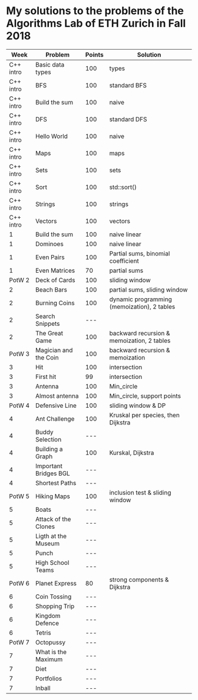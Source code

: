 # My solutions to the problems of the Algorithms Lab of ETH Zurich in Fall 2018

| Week      | Problem                          | Points | Solution                                     |
|-----------|----------------------------------|--------|----------------------------------------------|
| C++ intro | Basic data types                 | 100    | types                                        |
| C++ intro | BFS                              | 100    | standard BFS                                 |
| C++ intro | Build the sum                    | 100    | naive                                        |
| C++ intro | DFS                              | 100    | standard DFS                                 |
| C++ intro | Hello World                      | 100    | naive                                        |
| C++ intro | Maps                             | 100    | maps                                         |
| C++ intro | Sets                             | 100    | sets                                         |
| C++ intro | Sort                             | 100    | std::sort()                                  |
| C++ intro | Strings                          | 100    | strings                                      |
| C++ intro | Vectors                          | 100    | vectors                                      |
| 1         | Build the sum                    | 100    | naive linear                                 |
| 1         | Dominoes                         | 100    | naive linear                                 |
| 1         | Even Pairs                       | 100    | Partial sums, binomial coefficient           |
| 1         | Even Matrices                    | 70     | partial sums                                 |
| PotW 2    | Deck of Cards                    | 100    | sliding window                               |
| 2         | Beach Bars                       | 100    | partial sums, sliding window                 |
| 2         | Burning Coins                    | 100    | dynamic programming (memoization), 2 tables  |
| 2         | Search Snippets                  | ---    |   |
| 2         | The Great Game                   | 100    | backward recursion & memoization, 2 tables   |
| PotW 3    | Magician and the Coin            | 100    | backward recursion & memoization             |
| 3         | Hit                              | 100    | intersection                                 |
| 3         | First hit                        | 99     | intersection                                 |
| 3         | Antenna                          | 100    | Min_circle                                   |
| 3         | Almost antenna                   | 100    | Min_circle, support points                   |
| PotW 4    | Defensive Line                   | 100    | sliding window & DP                          |
| 4         | Ant Challenge                    | 100    | Kruskal per species, then Dijkstra           |
| 4         | Buddy Selection                  | ---    |   |
| 4         | Building a Graph                 | 100    | Kurskal, Dijkstra                            |
| 4         | Important Bridges BGL            | ---    |   |
| 4         | Shortest Paths                   | ---    |   |
| PotW 5    | Hiking Maps                      | 100    | inclusion test & sliding window              |
| 5         | Boats                            | ---    |   |
| 5         | Attack of the Clones             | ---    |   |
| 5         | Ligth at the Museum              | ---    |   |
| 5         | Punch                            | ---    |   |
| 5         | High School Teams                | ---    |   |
| PotW 6    | Planet Express                   | 80     | strong components & Dijkstra                 |
| 6         | Coin Tossing                     | ---    |   |
| 6         | Shopping Trip                    | ---    |   |
| 6         | Kingdom Defence                  | ---    |   |
| 6         | Tetris                           | ---    |   |
| PotW 7    | Octopussy                        | ---    |   |
| 7         | What is the Maximum              | ---    |   |
| 7         | Diet                             | ---    |   |
| 7         | Portfolios                       | ---    |   |
| 7         | Inball                           | ---    |   |